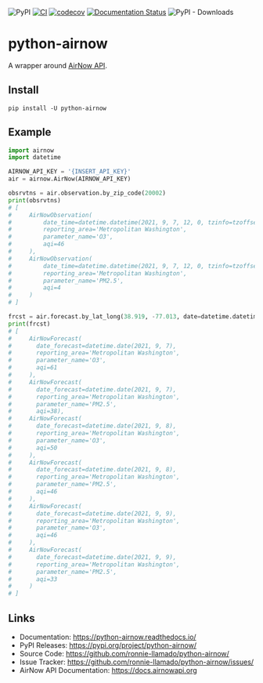 ![PyPI](https://img.shields.io/pypi/v/python-airnow)
[![CI](https://github.com/ronnie-llamado/python-airnow/actions/workflows/ci.yaml/badge.svg)](https://github.com/ronnie-llamado/python-airnow/actions/workflows/ci.yaml)
[![codecov](https://codecov.io/gh/ronnie-llamado/python-airnow/branch/main/graph/badge.svg?token=KJZNDU1Z6Q)](https://codecov.io/gh/ronnie-llamado/python-airnow)
[![Documentation Status](https://readthedocs.org/projects/python-airnow/badge/?version=latest)](https://python-airnow.readthedocs.io/en/latest/?badge=latest)
![PyPI - Downloads](https://img.shields.io/pypi/dm/python-airnow)
# python-airnow
A wrapper around [AirNow API](https://docs.airnowapi.org/).

## Install

```
pip install -U python-airnow
```

## Example

```python
import airnow
import datetime

AIRNOW_API_KEY = '{INSERT_API_KEY}'
air = airnow.AirNow(AIRNOW_API_KEY)

obsrvtns = air.observation.by_zip_code(20002)
print(obsrvtns)
# [
#     AirNowObservation(
#         date_time=datetime.datetime(2021, 9, 7, 12, 0, tzinfo=tzoffset('EST', -18000)),
#         reporting_area='Metropolitan Washington',
#         parameter_name='O3',
#         aqi=46
#     ),
#     AirNowObservation(
#         date_time=datetime.datetime(2021, 9, 7, 12, 0, tzinfo=tzoffset('EST', -18000)),
#         reporting_area='Metropolitan Washington',
#         parameter_name='PM2.5',
#         aqi=4
#     )
# ]

frcst = air.forecast.by_lat_long(38.919, -77.013, date=datetime.datetime(2021,9,7))
print(frcst)
# [
#     AirNowForecast(
#       date_forecast=datetime.date(2021, 9, 7),
#       reporting_area='Metropolitan Washington',
#       parameter_name='O3',
#       aqi=61
#     ),
#     AirNowForecast(
#       date_forecast=datetime.date(2021, 9, 7),
#       reporting_area='Metropolitan Washington',
#       parameter_name='PM2.5',
#       aqi=38),
#     AirNowForecast(
#       date_forecast=datetime.date(2021, 9, 8),
#       reporting_area='Metropolitan Washington',
#       parameter_name='O3',
#       aqi=50
#     ),
#     AirNowForecast(
#       date_forecast=datetime.date(2021, 9, 8),
#       reporting_area='Metropolitan Washington',
#       parameter_name='PM2.5',
#       aqi=46
#     ),
#     AirNowForecast(
#       date_forecast=datetime.date(2021, 9, 9),
#       reporting_area='Metropolitan Washington',
#       parameter_name='O3',
#       aqi=46
#     ),
#     AirNowForecast(
#       date_forecast=datetime.date(2021, 9, 9),
#       reporting_area='Metropolitan Washington',
#       parameter_name='PM2.5',
#       aqi=33
#     )
# ]

```

## Links
- Documentation: https://python-airnow.readthedocs.io/
- PyPI Releases: https://pypi.org/project/python-airnow/
- Source Code: https://github.com/ronnie-llamado/python-airnow/
- Issue Tracker: https://github.com/ronnie-llamado/python-airnow/issues/
- AirNow API Documentation: https://docs.airnowapi.org
